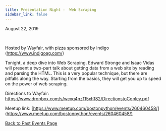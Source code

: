 ```yaml
---
title: Presentation Night -  Web Scraping
sidebar_link: false
---
```


August 22, 2019


   

Hosted by Wayfair, with pizza sponsored by Indigo (https://www.indigoag.com/)

Tonight, a deep dive into Web Scraping. Edward Stronge and Isaac Vidas will present a two-part talk about getting data from a web site by reading and parsing the HTML. This is a very popular technique, but there are pitfalls along the way. Starting from the basics, they will get you up to speed on the power of web scraping.

Directions to Wayfair: https://www.dropbox.com/s/wcxq4nz115xh182/DirectionstoCopley.pdf


Meetup link: [https://www.meetup.com/bostonpython/events/260460458/](https://www.meetup.com/bostonpython/events/260460458/)

[Back to Past Events Page](index.md)